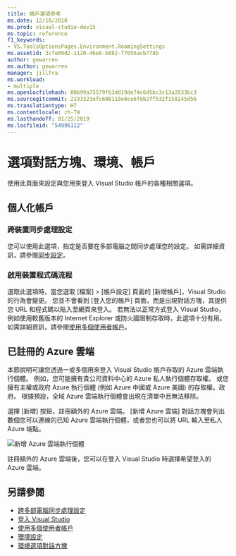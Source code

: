```yaml
---
title: 帳戶選項參考
ms.date: 12/10/2018
ms.prod: visual-studio-dev15
ms.topic: reference
f1_keywords:
- VS.ToolsOptionsPages.Environment.RoamingSettings
ms.assetid: 3cfe09d2-1120-46e8-b882-f7056acb778b
author: gewarren
ms.author: gewarren
manager: jillfra
ms.workload:
- multiple
ms.openlocfilehash: 00b99a75579f63dd19de74c6d5bc3c13a2833bc3
ms.sourcegitcommit: 2193323efc608118e0ce6f6b2ff532f158245d56
ms.translationtype: HT
ms.contentlocale: zh-TW
ms.lasthandoff: 01/25/2019
ms.locfileid: "54996112"
---
```

# <a name="accounts-environment-options-dialog-box"></a>選項對話方塊、環境、帳戶

使用此頁面來設定與您用來登入 Visual Studio 帳戶的各種相關選項。

## <a name="personalization-account"></a>個人化帳戶

### <a name="synchronize-settings-across-devices"></a>跨裝置同步處理設定

您可以使用此選項，指定是否要在多部電腦之間同步處理您的設定。 如需詳細資訊，請參閱[同步設定](../../ide/synchronized-settings-in-visual-studio.md)。

### <a name="enable-device-code-flow"></a>啟用裝置程式碼流程

選取此選項時，當您選取 [檔案] > [帳戶設定] 頁面的 [新增帳戶]，Visual Studio 的行為會變更。 您並不會看到 [登入您的帳戶] 頁面，而是出現對話方塊，其提供您 URL 和程式碼以貼入至網頁來登入。 若無法以正常方式登入 Visual Studio，例如使用較舊版本的 Internet Explorer 或防火牆限制存取時，此選項十分有用。 如需詳細資訊，請參閱[使用多個使用者帳戶](../work-with-multiple-user-accounts.md#add-an-account-using-device-code-flow)。

## <a name="registered-azure-clouds"></a>已註冊的 Azure 雲端

本節說明可讓您透過一或多個用來登入 Visual Studio 帳戶存取的 Azure 雲端執行個體。 例如，您可能擁有貴公司資料中心的 Azure 私人執行個體存取權。 或您擁有主權或政府 Azure 執行個體 (例如 Azure 中國或 Azure 美國) 的存取權。政府。 根據預設，全域 Azure 雲端執行個體會出現在清單中且無法移除。

選擇 [新增] 按鈕，註冊額外的 Azure 雲端。 [新增 Azure 雲端] 對話方塊會列出數個您可以連線的已知 Azure 雲端執行個體，或者您也可以將 URL 輸入至私人 Azure 端點。

![新增 Azure 雲端執行個體](media/add-new-azure-cloud.png)

註冊額外的 Azure 雲端後，您可以在登入 Visual Studio 時選擇希望登入的 Azure 雲端。

## <a name="see-also"></a>另請參閱

- [跨多部電腦同步處理設定](../synchronized-settings-in-visual-studio.md)
- [登入 Visual Studio](../signing-in-to-visual-studio.md)
- [使用多個使用者帳戶](../work-with-multiple-user-accounts.md)
- [環境設定](../environment-settings.md)
- [環境選項對話方塊](../../ide/reference/environment-options-dialog-box.md)